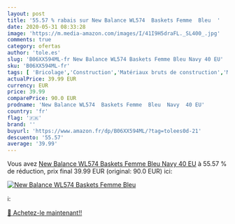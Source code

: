 ```yaml
---
layout: post
title: '55.57 % rabais sur New Balance WL574  Baskets Femme  Bleu  '
date: 2020-05-31 08:33:28
image: 'https://m.media-amazon.com/images/I/41I9H5draFL._SL400_.jpg'
comments: true
category: ofertas
author: 'tole.es'
slug: 'B06XX594ML-fr New Balance WL574 Baskets Femme Bleu Navy 40 EU'
sku: 'B06XX594ML-fr'
tags: [ 'Bricolage','Construction','Matériaux bruts de construction','Matériel de construction', ]
actualPrice: 39.99 EUR
currency: EUR
price: 39.99
comparePrice: 90.0 EUR
prodname: 'New Balance WL574  Baskets Femme  Bleu  Navy  40 EU'
country: 'fr'
flag: '🇫🇷'
brand: ''
buyurl: 'https://www.amazon.fr/dp/B06XX594ML/?tag=tolees0d-21'
descuento: '55.57'
average: '39.99'
---
```


Vous avez [New Balance WL574  Baskets Femme  Bleu  Navy  40 EU](https://www.amazon.fr/dp/B06XX594ML/?tag=tolees0d-21)  à  55.57 % de réduction, prix final  39.99 EUR (original: 90.0 EUR) ici:

[![New Balance WL574  Baskets Femme  Bleu  ](https://m.media-amazon.com/images/I/41I9H5draFL._SL400_.jpg)](https://www.amazon.fr/dp/B06XX594ML/?tag=tolees0d-21)

ℹ️:


[🛒 Achetez-le maintenant!!](https://www.amazon.fr/dp/B06XX594ML/?tag=tolees0d-21)
